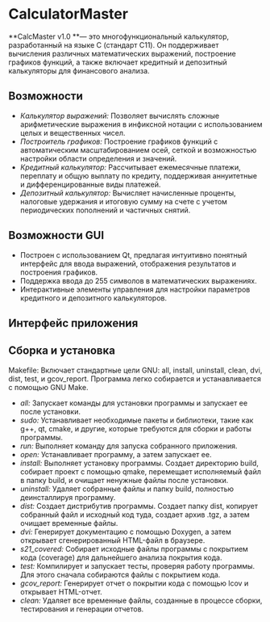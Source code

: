# CalculatorMaster
**CalcMaster v1.0 **— это многофункциональный калькулятор, разработанный на языке С (стандарт C11). Он поддерживает вычисления различных математических выражений, построение графиков функций, а также включает кредитный и депозитный калькуляторы для финансового анализа.
## Возможности
- _Калькулятор выражений:_ Позволяет вычислять сложные арифметические выражения в инфиксной нотации с использованием целых и вещественных чисел.
- _Построитель графиков:_ Построение графиков функций с автоматическим масштабированием осей, сеткой и возможностью настройки области определения и значений.
- _Кредитный калькулятор:_ Рассчитывает ежемесячные платежи, переплату и общую выплату по кредиту, поддерживая аннуитетные и дифференцированные виды платежей.
- _Депозитный калькулятор:_ Вычисляет начисленные проценты, налоговые удержания и итоговую сумму на счете с учетом периодических пополнений и частичных снятий.
## Возможности GUI
- Построен с использованием Qt, предлагая интуитивно понятный интерфейс для ввода выражений, отображения результатов и построения графиков.
- Поддержка ввода до 255 символов в математических выражениях.
- Интерактивные элементы управления для настройки параметров кредитного и депозитного калькуляторов.

## Интерфейс приложения

## Сборка и установка
Makefile: Включает стандартные цели GNU: all, install, uninstall, clean, dvi, dist, test, и gcov_report. Программа легко собирается и устанавливается с помощью GNU Make.

- _all:_ Запускает команды для установки программы и запускает ее после установки.
- _sudo:_ Устанавливает необходимые пакеты и библиотеки, такие как g++, qt, cmake, и другие, которые требуются для сборки и работы программы.
- _run:_ Выполняет команду для запуска собранного приложения.
- _open:_ Устанавливает программу, а затем запускает ее.
- _install:_ Выполняет установку программы. Создает директорию build, собирает проект с помощью qmake, перемещает исполняемый файл в папку build, и очищает ненужные файлы после установки.
- _uninstall:_ Удаляет собранные файлы и папку build, полностью деинсталлируя программу.
- _dist:_ Создает дистрибутив программы. Создает папку dist, копирует собранный файл и исходный код туда, создает архив .tgz, а затем очищает временные файлы.
- _dvi:_ Генерирует документацию с помощью Doxygen, а затем открывает сгенерированный HTML-файл в браузере.
- _s21_covered:_ Собирает исходные файлы программы с покрытием кода (coverage) для дальнейшего анализа покрытия кода.
- _test:_ Компилирует и запускает тесты, проверяя работу программы. Для этого сначала собираются файлы с покрытием кода.
- _gcov_report:_ Генерирует отчет о покрытии кода с помощью lcov и открывает HTML-отчет.
- _clean:_ Удаляет все временные файлы, созданные в процессе сборки, тестирования и генерации отчетов.
